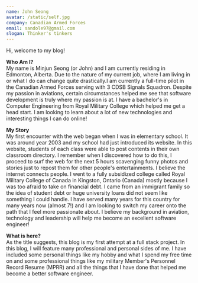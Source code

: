 ```yaml
---
name: John Seong
avatar: /static/self.jpg
company: Canadian Armed Forces
email: sandole97@gmail.com
slogan: Thinker's tinkers
---
```


Hi, welcome to my blog!

**Who Am I?**  
My name is Minjun Seong (or John) and I am currently residing in Edmonton, Alberta. Due to the nature of my current job, where I am living in or what I do can change quite drastically.I am currently a full-time pilot in the Canadian Armed Forces serving with 3 CDSB Signals Squadron. Despite my passion in aviations, certain circumstances helped me see that software development is truly where my passion is at. I have a bachelor's in Computer Engineering from Royal Military College which helped me get a head start. I am looking to learn about a lot of new technologies and interesting things I can do online!

**My Story**  
My first encounter with the web began when I was in elementary school. It was around year 2003 and my school had just introduced its website. In this website, students of each class were able to post contents in their own classroom directory. I remember when I discovered how to do this, I proceed to surf the web for the next 5 hours scavenging funny photos and stories just to repost them for other people's entertainments. I believe the internet connects people. 
I went to a fully subsidized college called Royal Military College of Canada in Kingston, Ontario (Canada) mostly because I was too afraid to take on financial debt. I came from an immigrant family so the idea of student debt or huge university loans did not seem like something I could handle. I have served many years for this country for many years now (almost 7!) and I am looking to switch my career onto the path that I feel more passionate about. I believe my background in aviation, technology and leadership will help me become an excellent software engineer!

**What is here?**    
As the title suggests, this blog is my first attempt at a full stack project. In this blog, I will feature many professional and personal sides of me. I have included some personal things like my hobby and what I spend my free time on and some professional things like my military Member's Personnel Record Resume (MPRR) and all the things that I have done that helped me become a better software engineer.